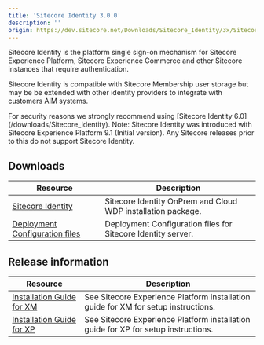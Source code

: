 ```yaml
---
title: 'Sitecore Identity 3.0.0'
description: ''
origin: https://dev.sitecore.net/Downloads/Sitecore_Identity/3x/Sitecore_Identity_300
---
```


Sitecore Identity is the platform single sign-on mechanism for Sitecore Experience Platform, Sitecore Experience Commerce and other Sitecore instances that require authentication.

Sitecore Identity is compatible with Sitecore Membership user storage but may be be extended with other identity providers to integrate with customers AIM systems.

  <Alert variant='warning' mb={4}>
    <AlertIcon />
    For security reasons we strongly recommend using [Sitecore Identity 6.0](/downloads/Sitecore_Identity).
  </Alert>
  
  <Alert variant='warning' mb={4}>
    <AlertIcon />
    Note: Sitecore Identity was introduced with Sitecore Experience Platform 9.1 (Initial version). Any Sitecore releases prior to this do not support Sitecore Identity.
  </Alert>


## Downloads

| Resource                                                                                                                                                                                       | Description                                                  |
| ---------------------------------------------------------------------------------------------------------------------------------------------------------------------------------------------- | ------------------------------------------------------------ |
| [Sitecore Identity](https://scdp.blob.core.windows.net/downloads/Sitecore%20Identity/3x/Sitecore%20Identity%20300/Secure/Sitecore.IdentityServer.3.0.0-r00211.scwdp.zip)                       | Sitecore Identity OnPrem and Cloud WDP installation package. |
| [Deployment Configuration files](https://scdp.blob.core.windows.net/downloads/Sitecore%20Identity/3x/Sitecore%20Identity%20300/Secure/IdentityServer%20Deployment%20Configuration%203.0.0.zip) | Deployment Configuration files for Sitecore Identity server. |

## Release information

| Resource                                                                                                                                                                                                                            | Description                                                                        |
| ----------------------------------------------------------------------------------------------------------------------------------------------------------------------------------------------------------------------------------- | ---------------------------------------------------------------------------------- |
| [Installation Guide for XM](https://scdp.blob.core.windows.net/downloads/Sitecore%20Experience%20Platform/92/Sitecore%20Experience%20Platform%2092%20Initial%20Release/Secure/Installation_Guide_for_the_XM_Scaled_topology-en.pdf) | See Sitecore Experience Platform installation guide for XM for setup instructions. |
| [Installation Guide for XP](https://scdp.blob.core.windows.net/downloads/Sitecore%20Experience%20Platform/92/Sitecore%20Experience%20Platform%2092%20Initial%20Release/Secure/Installation_Guide_for_the_XP_Scaled_topology-en.pdf) | See Sitecore Experience Platform installation guide for XP for setup instructions. |
